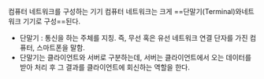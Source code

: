 컴퓨터 네트워크를 구성하는 기기
컴퓨터 네트워크는 크게 ==단말기(Terminal)와네트워크 기기로 구성==된다.
- 단말기 : 통신을 하는 주체를 지칭. 즉, 무선 혹은 유선 네트워크 연결 단자를 가진 컴퓨터, 스마트폰을 말함.
- 단말기는 클라이언트와 서버로 구분하는데, 서버는 클라이언트에서 오는 데이터를 받아 처리 후 그 결과를 클라이언트에 회신하는 역할을 한다.
